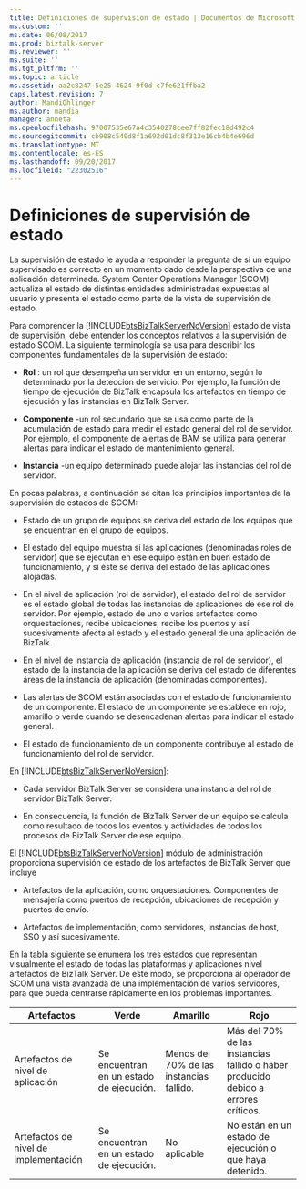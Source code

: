```yaml
---
title: Definiciones de supervisión de estado | Documentos de Microsoft
ms.custom: ''
ms.date: 06/08/2017
ms.prod: biztalk-server
ms.reviewer: ''
ms.suite: ''
ms.tgt_pltfrm: ''
ms.topic: article
ms.assetid: aa2c8247-5e25-4624-9f0d-c7fe621ffba2
caps.latest.revision: 7
author: MandiOhlinger
ms.author: mandia
manager: anneta
ms.openlocfilehash: 97007535e67a4c3540278cee7ff82fec18d492c4
ms.sourcegitcommit: cb908c540d8f1a692d01dc8f313e16cb4b4e696d
ms.translationtype: MT
ms.contentlocale: es-ES
ms.lasthandoff: 09/20/2017
ms.locfileid: "22302516"
---
```

# <a name="state-monitoring-definitions"></a>Definiciones de supervisión de estado
La supervisión de estado le ayuda a responder la pregunta de si un equipo supervisado es correcto en un momento dado desde la perspectiva de una aplicación determinada. System Center Operations Manager (SCOM) actualiza el estado de distintas entidades administradas expuestas al usuario y presenta el estado como parte de la vista de supervisión de estado.  
  
 Para comprender la [!INCLUDE[btsBizTalkServerNoVersion](../includes/btsbiztalkservernoversion-md.md)] estado de vista de supervisión, debe entender los conceptos relativos a la supervisión de estado SCOM. La siguiente terminología se usa para describir los componentes fundamentales de la supervisión de estado:  
  
-   **Rol** : un rol que desempeña un servidor en un entorno, según lo determinado por la detección de servicio. Por ejemplo, la función de tiempo de ejecución de BizTalk encapsula los artefactos en tiempo de ejecución y las instancias en BizTalk Server.  
  
-   **Componente** -un rol secundario que se usa como parte de la acumulación de estado para medir el estado general del rol de servidor. Por ejemplo, el componente de alertas de BAM se utiliza para generar alertas para indicar el estado de mantenimiento general.  
  
-   **Instancia** -un equipo determinado puede alojar las instancias del rol de servidor.  
  
 En pocas palabras, a continuación se citan los principios importantes de la supervisión de estados de SCOM:  
  
-   Estado de un grupo de equipos se deriva del estado de los equipos que se encuentran en el grupo de equipos.  
  
-   El estado del equipo muestra si las aplicaciones (denominadas roles de servidor) que se ejecutan en ese equipo están en buen estado de funcionamiento, y si éste se deriva del estado de las aplicaciones alojadas.  
  
-   En el nivel de aplicación (rol de servidor), el estado del rol de servidor es el estado global de todas las instancias de aplicaciones de ese rol de servidor. Por ejemplo, estado de uno o varios artefactos como orquestaciones, recibe ubicaciones, recibe los puertos y así sucesivamente afecta al estado y el estado general de una aplicación de BizTalk.  
  
-   En el nivel de instancia de aplicación (instancia de rol de servidor), el estado de la instancia de la aplicación se deriva del estado de diferentes áreas de la instancia de aplicación (denominadas componentes).  
  
-   Las alertas de SCOM están asociadas con el estado de funcionamiento de un componente. El estado de un componente se establece en rojo, amarillo o verde cuando se desencadenan alertas para indicar el estado general.  
  
-   El estado de funcionamiento de un componente contribuye al estado de funcionamiento del rol de servidor.  
  
 En [!INCLUDE[btsBizTalkServerNoVersion](../includes/btsbiztalkservernoversion-md.md)]:  
  
-   Cada servidor BizTalk Server se considera una instancia del rol de servidor BizTalk Server.  
  
-   En consecuencia, la función de BizTalk Server de un equipo se calcula como resultado de todos los eventos y actividades de todos los procesos de BizTalk Server de ese equipo.  
  
 El [!INCLUDE[btsBizTalkServerNoVersion](../includes/btsbiztalkservernoversion-md.md)] módulo de administración proporciona supervisión de estado de los artefactos de BizTalk Server que incluye  
  
-   Artefactos de la aplicación, como orquestaciones. Componentes de mensajería como puertos de recepción, ubicaciones de recepción y puertos de envío.  
  
-   Artefactos de implementación, como servidores, instancias de host, SSO y así sucesivamente.  
  
 En la tabla siguiente se enumera los tres estados que representan visualmente el estado de todas las plataformas y aplicaciones nivel artefactos de BizTalk Server. De este modo, se proporciona al operador de SCOM una vista avanzada de una implementación de varios servidores, para que pueda centrarse rápidamente en los problemas importantes.  
  
|Artefactos|Verde|Amarillo|Rojo|  
|---------------|-----------|------------|---------|  
|Artefactos de nivel de aplicación|Se encuentran en un estado de ejecución.|Menos del 70% de las instancias fallido.|Más del 70% de las instancias fallido o haber producido debido a errores críticos.|  
|Artefactos de nivel de implementación|Se encuentran en un estado de ejecución.|No aplicable|No están en un estado de ejecución o que haya detenido.|